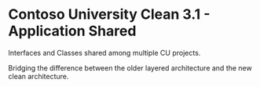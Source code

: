 # Contoso University Clean 3.1 - Application Shared

Interfaces and Classes shared among multiple CU projects.

Bridging the difference between the older layered architecture
and the new clean architecture.
